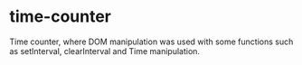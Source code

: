 # time-counter
Time counter, where DOM manipulation was used with some functions such as setInterval, clearInterval and Time manipulation.
